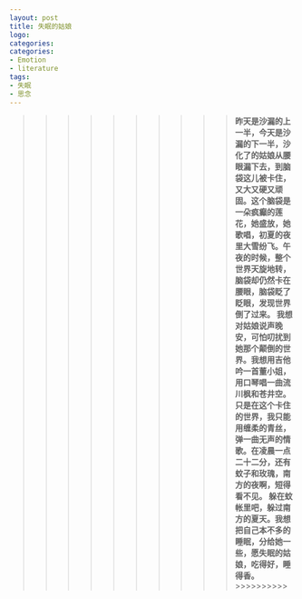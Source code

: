 ```yaml
---
layout: post
title: 失眠的姑娘
logo: 
categories:
categories:
- Emotion
- literature
tags:
- 失眠
- 思念
---
```


 >>>>>>>>>>**昨天是沙漏的上一半，今天是沙漏的下一半，沙化了的姑娘从腰眼漏下去，到脑袋这儿被卡住，又大又硬又顽固。这个脑袋是一朵疯癫的莲花，她盛放，她歌唱，初夏的夜里大雪纷飞。午夜的时候，整个世界天旋地转，脑袋却仍然卡在腰眼，脑袋眨了眨眼，发现世界倒了过来。
 我想对姑娘说声晚安，可怕叨扰到她那个颠倒的世界。我想用吉他吟一首董小姐，用口琴唱一曲流川枫和苍井空。只是在这个卡住的世界，我只能用缠柔的青丝，弹一曲无声的情歌。在凌晨一点二十二分，还有蚊子和玫瑰，南方的夜啊，短得看不见。
 躲在蚊帐里吧，躲过南方的夏天。我想把自己本不多的睡眠，分给她一些，愿失眠的姑娘，吃得好，睡得香。**>>>>>>>>>>
